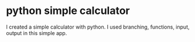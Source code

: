 # python simple calculator
I created a simple calculator with python. 
I used branching, functions, input, output in this simple app.

